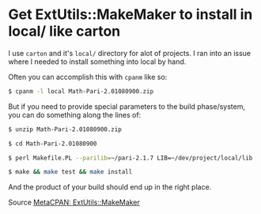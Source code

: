 # Get ExtUtils::MakeMaker to install in local/ like carton

I use `carton` and it's `local/` directory for alot of projects. I ran into an issue where I needed to install something into local by hand.

Often you can accomplish this with `cpanm` like so:

```bash
$ cpanm -l local Math-Pari-2.01080900.zip
```

But if you need to provide special parameters to the build phase/system, you can do something along the lines of:

```bash
$ unzip Math-Pari-2.01080900.zip

$ cd Math-Pari-2.01080900

$ perl Makefile.PL --parilib=~/pari-2.1.7 LIB=~/dev/project/local/lib

$ make && make test && make install
```

And the product of your build should end up in the right place.

Source [MetaCPAN: ExtUtils::MakeMaker](https://metacpan.org/pod/ExtUtils::MakeMaker#PREFIX-and-LIB-attribute)
